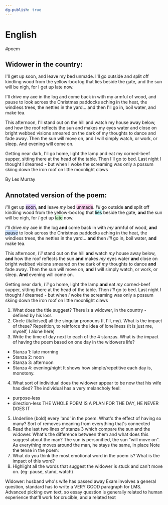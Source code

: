 ```yaml
---
dg-publish: true
---
```


# English
#poem
## Widower in the country:
I'll get up soon, and leave my bed unmade.
I'll go outside and split off kindling wood
from the yellow-box log that lies beside the gate,
and the sun will be nigh, for I get up late now.

I'll drive my axe in the log and come back in
with my armful of wood, and pause to look across
the Christmas paddocks aching in the heat,
the windless trees, the nettles in the yard...
and then I'll go in, boil water, and make tea.

This afternoon, I'll stand out on the hill
and watch my house away below, and how
the roof reflects the sun and makes my eyes
water and close on bright webbed visions smeared
on the dark of my thoughts to dance and fade away.
Then the sun will move on, and I will simply watch,
or work, or sleep. And evening will come on.

Getting near dark, I'll go home, light the lamp
and eat my corned-beef supper, sitting there
at the head of the table. Then I'll go to bed.
Last night I thought I dreamed - but when I woke
the screaming was only a possum skiing down
the iron roof on little moonlight claws

By Les Murray

## Annotated version of the poem:
*I'll* get up <mark style="background: #D2B3FFA6;">soon</mark>, **and** leave *my* bed <mark style="background: #FFB8EBA6;">unmade</mark>.
*I'll* go outside **and** split off kindling wood
from the yellow-box log that <mark style="background: #ABF7F7A6;">lies</mark> beside the gate,
**and** the sun will be nigh, for *I* get up <mark style="background: #BBFABBA6;">late</mark> now.

*I'll* drive *my* axe in the log **and** come back in
with *my* armful of wood, **and** <mark style="background: #ADCCFFA6;">pause</mark> to look across
the Christmas paddocks aching in the heat,
the windless trees, the nettles in the yard...
**and** then *I'll* go in, boil water, **and** make tea.

This afternoon, *I'll* stand out on the hill
**and** watch *my* house away below, **and** how
the roof reflects the sun **and** makes *my* eyes
water **and** close on bright webbed visions smeared
on the dark of *my* thoughts to dance **and** fade away.
Then the sun will move on, **and** *I* will simply watch,
or work, or sleep. **And** evening will come on.

Getting near dark, *I'll* go home, light the lamp
**and** eat *my* corned-beef supper, sitting there
at the head of the table. Then *I'll* go to bed.
Last night *I* thought *I* dreamed - but when *I* woke
the screaming was only a possum skiing down
the iron roof on little moonlight claws

1. What does the title suggest?
There is a widower, in the country - defined by his loss
2. Circle (italicised) all the singular pronouns (I, I'll, my). What is the impact of these?
Repetition, to reinforce the idea of loneliness (it is just me, myself, I alone here)
3. Write the time of day next to each of the 4 stanzas. What is the impact of having the poem based on one day in the widowers life?
- Stanza 1: late morning
- Stanza 2: noon
- Stanza 3: afternoon
- Stanza 4: evening/night
It shows how simple/repetitive each day is, monotony.
4. What sort of individual does the widower appear to be now that his wife has died?
The individual has a very melancholy feel:
- purpose-less
- direction-less
THE WHOLE POEM IS A PLAN FOR THE DAY, HE NEVER DOES IT
5. Underline (bold) every 'and' in the poem. What's the effect of having so many?
Sort of removes meaning from everything that's connected
6. Read the last two lines of stanza 3 which compare the sun and the widower. What's the difference between them and what does this suggest about the man?
The sun is personified, the sun "will move on". As everything moves around the man, he stays the same, in place
Note the tense in the poem: 
7. What do you think the most emotional word in the poem is? What is the impact of this word?
8. Highlight all the words that suggest the widower is stuck and can't move on. (eg: pause, stand, watch)

Widower: husband who's wife has passed away
Exam involves a general question, standard has to write a VERY GOOD paragraph for LMS. Advanced picking own text, so essay question is generally related to human experience that'll work for crucible, and a related text
